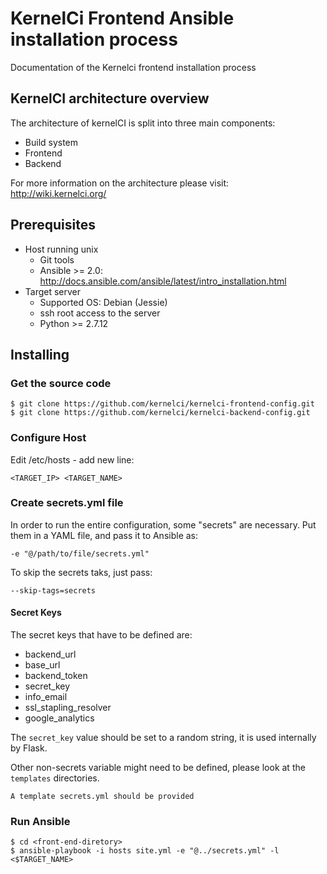 # KernelCi Frontend Ansible installation process

Documentation of the Kernelci frontend installation process

## KernelCI architecture overview

The architecture of kernelCI is split into three main components:
* Build system
* Frontend
* Backend

For more information on the architecture please visit:  http://wiki.kernelci.org/

## Prerequisites

* Host running unix
	* Git tools
	* Ansible >= 2.0: http://docs.ansible.com/ansible/latest/intro_installation.html
* Target server  
	* Supported OS: Debian (Jessie)
	* ssh root access to the server
	* Python >= 2.7.12

## Installing

### Get the source code
```
$ git clone https://github.com/kernelci/kernelci-frontend-config.git
$ git clone https://github.com/kernelci/kernelci-backend-config.git
```

### Configure Host
Edit /etc/hosts - add new line:
```
<TARGET_IP> <TARGET_NAME>
```

### Create secrets.yml file
In order to run the entire configuration, some "secrets" are necessary.
Put them in a YAML file, and pass it to Ansible as:

    -e "@/path/to/file/secrets.yml"

To skip the secrets taks, just pass:

    --skip-tags=secrets

#### Secret Keys


The secret keys that have to be defined are:

* backend_url
* base_url
* backend_token
* secret_key
* info_email
* ssl_stapling_resolver
* google_analytics


The `secret_key` value should be set to a random string, it is used internally
by Flask.

Other non-secrets variable might need to be defined, please look at the `templates` directories.


```
A template secrets.yml should be provided
```

### Run Ansible
```
$ cd <front-end-diretory>
$ ansible-playbook -i hosts site.yml -e "@../secrets.yml" -l <$TARGET_NAME> 
```
